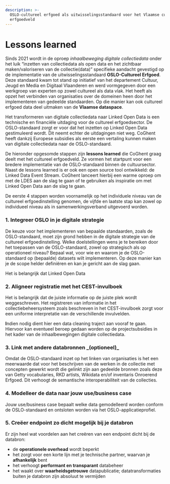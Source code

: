 ```yaml
---
description: >-
  OSLO-cultureel erfgoed als uitwisselingsstandaard voor het Vlaamse culturele
  erfgoedveld
---
```


# Lessons learned

Sinds 2021 wordt in de oproep _inhaalbeweging digitale collectiedata_ onder het luik “inzetten van collectiedata als open data en het zichtbaar maken/valoriseren van de collectie(data)” specifieke aandacht gevestigd op de implementatie van de uitwisselingsstandaard **OSLO-Cultureel Erfgoed**. Deze standaard kwam tot stand op initiatief van het departement Cultuur, Jeugd en Media en Digitaal Vlaanderen en werd vormgegeven door een werkgroep van experten op zowel cultureel als data vlak. Het heeft als opzet het verbinden van organisaties over de domeinen heen door het implementeren van gedeelde standaarden. Op die manier kan ook cultureel erfgoed data deel uitmaken van de **Vlaamse dataspace**.

Het transformeren van digitale collectiedata naar Linked Open Data is een technische en financiële uitdaging voor de cultureel erfgoedsector. De OSLO-standaard zorgt er voor dat het inzetten op Linked Open Data gestimuleerd wordt. Dit neemt echter de uitdagingen niet weg. CoGhent heeft dankzij Europese subsidies als eerste een vertaling kunnen maken van digitale collectiedata naar de OSLO-standaard. &#x20;

De hieronder opgesomde stappen zijn **lessons learned** die CoGhent graag deelt met het cultureel erfgoedveld. Ze vormen het startpunt voor een bredere implementatie van de OSLO-standaard binnen de cultuursector. Naast de lessons learned is er ook een open source tool ontwikkeld: de Linked Data Event Stream. CoGhent lanceert hierbij een warme oproep om met de LDES aan de slag te gaan of te gebruiken als inspiratie om met Linked Open Data aan de slag te gaan.&#x20;

De eerste 4 stappen worden voornamelijk op het individuele niveau van de cultureel erfgoedinstelling genomen, de vijfde en laatste stap kan zowel op individueel niveau als in samenwerkingsverband uitgevoerd worden.&#x20;

### 1. Integreer OSLO in je digitale strategie

De keuze voor het implementeren van bepaalde standaarden, zoals de OSLO-standaard, moet zijn grond hebben in de digitale strategie van de cultureel erfgoedinstelling. Welke doelstellingen wens je te bereiken door het toepassen van de OSLO-standaard, zowel op strategisch als op operationeel niveau? Bepaal wat, voor wie en waarom je de OSLO-standaard op (bepaalde) datasets wilt implementeren. Op deze manier kan je de scope helder definiëren en kan je gericht aan de slag gaan.   &#x20;

Het is belangrijk dat Linked Open Data &#x20;

### **2. Aligneer registratie met het CEST-invulboek**

Het is belangrijk dat de juiste informatie op de juiste plek wordt weggeschreven. Het registreren van informatie in het collectiebeheersysteem zoals beschreven in het CEST-invulboek zorgt voor een uniforme interpretatie van de verschillende invulvelden.  &#x20;

**I**ndien nodig dient hier een data cleaning traject aan vooraf te gaan. Hiervoor kan eventueel beroep gedaan worden op de projectsubsidies in het kader van de inhaalbewegingen digitale collectiedata.

### **3. Link met andere databronnen **_**(optioneel)**_

Omdat de OSLO-standaard inzet op het linken van organisaties is het een meerwaarde dat voor het beschrijven van de werken in de collectie met concepten gewerkt wordt die gelinkt zijn aan gedeelde bronnen zoals deze van Getty vocabularies, RKD artists, Wikidata en/of inventaris Onroerend Erfgoed. Dit verhoogt de semantische interoperabiliteit van de collecties.

### 4. Modelleer de data naar jouw use/business case&#x20;

Jouw use/business case bepaalt welke data gemodelleerd worden conform de OSLO-standaard en ontsloten worden via het OSLO-applicatieprofiel. &#x20;

### 5. Creëer endpoint zo dicht mogelijk bij je databron

Er zijn heel wat voordelen aan het creëren van een endpoint dicht bij de databron:

* de **operationele overhead** wordt beperkt
* het zorgt voor een korte lijn met je technische partner, waarvan je **afhankelijk** bent&#x20;
* het verhoogt **performant en transparant** databeheer
* het waakt over **waarheidsgetrouwe** datapublicatie; datatransformaties buiten je databron zijn absoluut te vermijden

